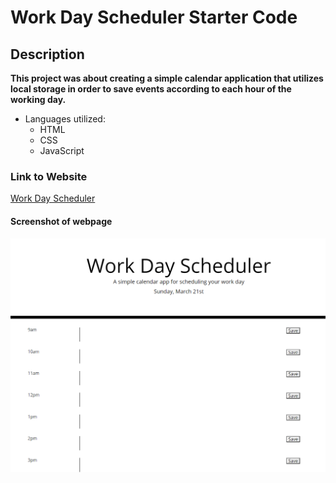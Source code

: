 # Work Day Scheduler Starter Code

## Description

 __This project was about creating a simple calendar application that utilizes local storage in order to save events according to each hour of the working day.__  

* Languages utilized:
  * HTML
  * CSS
  * JavaScript


### Link to Website

[Work Day Scheduler](https://wberry86.github.io/work-day-scheduler/)


#### Screenshot of webpage

![dayplanner homescreen](https://github.com/wberry86/work-day-scheduler/blob/main/Develop/schedulerscreenshot.PNG)
